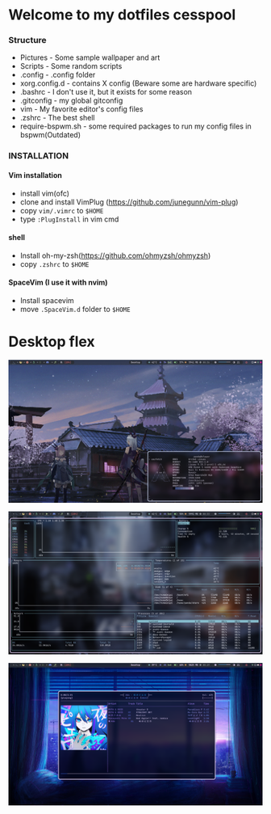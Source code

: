 # Welcome to my dotfiles cesspool

### Structure
  - Pictures - Some sample wallpaper and art
  - Scripts  - Some random scripts 
  - .config  - .config folder
  - xorg.config.d - contains X config (Beware some are hardware specific)
  - .bashrc - I don't use it, but it exists for some reason
  - .gitconfig - my global gitconfig
  - vim - My favorite editor's config files
  - .zshrc - The best shell
  - require-bspwm.sh - some required packages to run my config files in bspwm(Outdated)


### INSTALLATION

#### Vim installation
- install vim(ofc)
- clone and install VimPlug (https://github.com/junegunn/vim-plug)
- copy `vim/.vimrc` to `$HOME`
- type `:PlugInstall` in vim cmd

#### shell
- Install oh-my-zsh(https://github.com/ohmyzsh/ohmyzsh)
- copy `.zshrc` to `$HOME`

#### SpaceVim (I use it with nvim)
- Install spacevim
- move `.SpaceVim.d` folder to `$HOME`



# Desktop flex


![UwUfetch](Pictures/flex/uwufetch.png)

![Bottom](Pictures/flex/btm.png)

![ncmpcpp](Pictures/flex/ncmpcpp.png)
